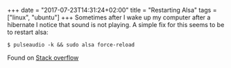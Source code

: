 +++
date = "2017-07-23T14:31:24+02:00"
title = "Restarting Alsa"
tags = ["linux", "ubuntu"]
+++
Sometimes after I wake up my computer after a hibernate I notice that sound is not playing. A simple fix for this seems to be to restart alsa:

```shell
$ pulseaudio -k && sudo alsa force-reload
```

Found on [Stack overflow](https://askubuntu.com/a/230893)
